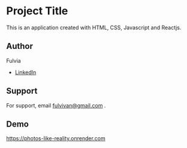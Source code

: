 
# Project Title 
This is an application created with HTML, CSS, Javascript and Reactjs.


## Author

Fulvia

- [LinkedIn](https:www.linkedin.com/in/fulvia-mauriello)



## Support

For support, email fulvivan@gmail.com .


## Demo

https://photos-like-reality.onrender.com
